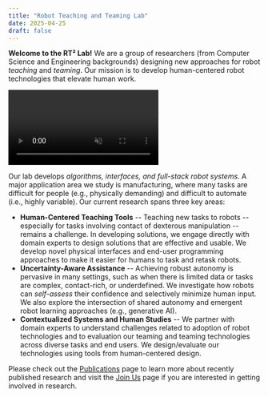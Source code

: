 ```yaml
---
title: "Robot Teaching and Teaming Lab"
date: 2025-04-25
draft: false
---
```


<b>Welcome to the RT² Lab!</b> We are a group of researchers (from Computer Science and Engineering backgrounds) designing new approaches for robot <i>teaching</i> and <i>teaming</i>. Our mission is to develop human-centered robot technologies that elevate human work.

<video autoplay loop muted playsinline style="max-width: 100%; height: auto;">
  <source src="/website_videos.mp4" type="video/mp4">
  Your browser does not support the video tag.
</video>

Our lab develops *algorithms, interfaces, and full-stack robot systems*. A major application area we study is manufacturing, where many tasks are difficult for people (e.g., physically demanding) and difficult to automate (i.e., highly variable). Our current research spans three key areas:
- **Human-Centered Teaching Tools** -- Teaching new tasks to robots -- especially for tasks involving contact of dexterous manipulation -- remains a challenge. In developing solutions, we engage directly with domain experts to design solutions that are effective and usable. We develop novel physical interfaces and end-user programming approaches to make it easier for humans to task and retask robots.
- **Uncertainty-Aware Assistance** -- Achieving robust autonomy is pervasive in many settings, such as when there is limited data or tasks are complex, contact-rich, or underdefined. We investigate how robots can *self-assess* their confidence and selectively minimize human input. We also explore the intersection of shared autonomy and emergent robot learning approaches (e.g., generative AI).
- **Contextualized Systems and Human Studies** -- We partner with domain experts to understand challenges related to adoption of robot technologies and to evaluation our teaming and teaming technologies across diverse tasks and end users. We design/evaluate our technologies using tools from human-centered design.

Please check out the [Publications](/publications/) page to learn more about recently published research and visit the [Join Us](/joinus/) page if you are interested in getting involved in research.




<!-- ### Recent News -->

